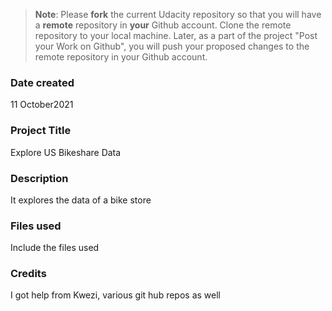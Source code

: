 >**Note**: Please **fork** the current Udacity repository so that you will have a **remote** repository in **your** Github account. Clone the remote repository to your local machine. Later, as a part of the project "Post your Work on Github", you will push your proposed changes to the remote repository in your Github account.

### Date created
11 October2021

### Project Title
Explore US Bikeshare Data

### Description
It explores the data of a bike store

### Files used
Include the files used

### Credits
I got help from Kwezi, various git hub repos as well

